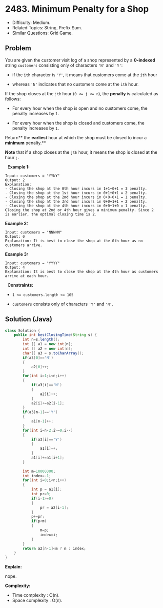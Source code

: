 # 2483. Minimum Penalty for a Shop

- Difficulty: Medium.
- Related Topics: String, Prefix Sum.
- Similar Questions: Grid Game.

## Problem

You are given the customer visit log of a shop represented by a **0-indexed** string ```customers``` consisting only of characters ```'N'``` and ```'Y'```:


	
- if the ```ith``` character is ```'Y'```, it means that customers come at the ```ith``` hour
	
- whereas ```'N'``` indicates that no customers come at the ```ith``` hour.


If the shop closes at the ```jth``` hour (```0 <= j <= n```), the **penalty** is calculated as follows:


	
- For every hour when the shop is open and no customers come, the penalty increases by ```1```.
	
- For every hour when the shop is closed and customers come, the penalty increases by ```1```.


Return** the **earliest** hour at which the shop must be closed to incur a **minimum** penalty.**

**Note** that if a shop closes at the ```jth``` hour, it means the shop is closed at the hour ```j```.

 
**Example 1:**

```
Input: customers = "YYNY"
Output: 2
Explanation: 
- Closing the shop at the 0th hour incurs in 1+1+0+1 = 3 penalty.
- Closing the shop at the 1st hour incurs in 0+1+0+1 = 2 penalty.
- Closing the shop at the 2nd hour incurs in 0+0+0+1 = 1 penalty.
- Closing the shop at the 3rd hour incurs in 0+0+1+1 = 2 penalty.
- Closing the shop at the 4th hour incurs in 0+0+1+0 = 1 penalty.
Closing the shop at 2nd or 4th hour gives a minimum penalty. Since 2 is earlier, the optimal closing time is 2.
```

**Example 2:**

```
Input: customers = "NNNNN"
Output: 0
Explanation: It is best to close the shop at the 0th hour as no customers arrive.
```

**Example 3:**

```
Input: customers = "YYYY"
Output: 4
Explanation: It is best to close the shop at the 4th hour as customers arrive at each hour.
```

 
**Constraints:**


	
- ```1 <= customers.length <= 105```
	
- ```customers``` consists only of characters ```'Y'``` and ```'N'```.



## Solution (Java)

```java
class Solution {
    public int bestClosingTime(String s) {
        int n=s.length();
        int [] a1 = new int[n];
        int [] a2 = new int[n];
        char[] a3 = s.toCharArray();
        if(a3[0]=='N')
        {
            a2[0]++;
        }
        for(int i=1;i<n;i++)
        {
            if(a3[i]=='N')
            {
                a2[i]++;
            }
            a2[i]+=a2[i-1];
        }
        if(a3[n-1]=='Y')
        {
            a1[n-1]++;
        }
        for(int i=n-2;i>=0;i--)
        {
            if(a3[i]=='Y')
            {
                a1[i]++;
            }
            a1[i]+=a1[i+1];
        }
        
        int m=10000000;
        int index=-1;
        for(int i=0;i<n;i++)
        {
            int p = a1[i];
            int pr=0;
            if(i-1>=0)
            {
                pr = a2[i-1];
            }
            p+=pr;
            if(p<m)
            {
                m=p;
                index=i;
            }
        }
        return a2[n-1]<m ? n : index;
    }
}
```

**Explain:**

nope.

**Complexity:**

* Time complexity : O(n).
* Space complexity : O(n).
